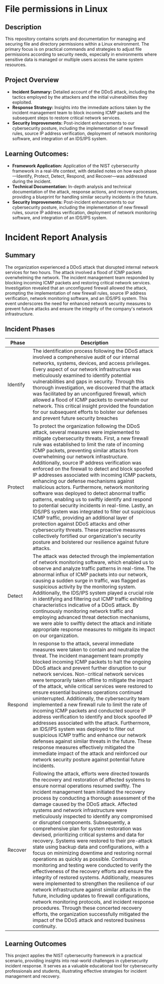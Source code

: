 <h1>File permissions in Linux</h1>

 

<h2>Description</h2>
This repository contains scripts and documentation for managing and securing file and directory permissions within a Linux environment. The primary focus is on practical commands and strategies to adjust file permissions according to security needs, especially in environments where sensitive data is managed or multiple users access the same system resources.
<br />


<h2>Project Overview</h2>

- <b>Incident Summary:</b> Detailed account of the DDoS attack, including the tactics employed by the attackers and the initial vulnerabilities they exploited.  
- <b>Response Strategy:</b> Insights into the immediate actions taken by the incident management team to block incoming ICMP packets and the subsequent steps to restore critical network services.
- <b>Security Improvements:</b> Post-incident enhancements to our cybersecurity posture, including the implementation of new firewall rules, source IP address verification, deployment of network monitoring software, and integration of an IDS/IPS system.

<h2>Learning Outcomes: </h2>

- <b>Framework Application:</b> Application of the NIST cybersecurity framework in a real-life context, with detailed notes on how each phase—Identify, Protect, Detect, Respond, and Recover—was addressed during the incident.  
- <b>Technical Documentation:</b> In-depth analysis and technical documentation of the attack, response actions, and recovery processes, providing a blueprint for handling similar security incidents in the future.
- <b>Security Improvements:</b> Post-incident enhancements to our cybersecurity posture, including the implementation of new firewall rules, source IP address verification, deployment of network monitoring software, and integration of an IDS/IPS system.


# Incident Report Analysis


## Summary

The organization experienced a DDoS attack that disrupted internal network services for two hours. The attack involved a flood of ICMP packets overwhelming the network. The incident management team responded by blocking incoming ICMP packets and restoring critical network services. Investigation revealed that an unconfigured firewall allowed the attack, prompting the implementation of new firewall rules, source IP address verification, network monitoring software, and an IDS/IPS system. This event underscores the need for enhanced network security measures to prevent future attacks and ensure the integrity of the company's network infrastructure.

## Incident Phases

| Phase     | Description |
|-----------|-------------|
| Identify  | The identification process following the DDoS attack involved a comprehensive audit of our internal networks, systems, devices, and access privileges. Every aspect of our network infrastructure was meticulously examined to identify potential vulnerabilities and gaps in security. Through this thorough investigation, we discovered that the attack was facilitated by an unconfigured firewall, which allowed a flood of ICMP packets to overwhelm our network. This critical insight provided the foundation for our subsequent efforts to bolster our defenses and prevent future security breaches|
| Protect   | To protect the organization following the DDoS attack, several measures were implemented to mitigate cybersecurity threats. First, a new firewall rule was established to limit the rate of incoming ICMP packets, preventing similar attacks from overwhelming our network infrastructure. Additionally, source IP address verification was enforced on the firewall to detect and block spoofed IP addresses associated with incoming ICMP packets, enhancing our defense mechanisms against malicious actors. Furthermore, network monitoring software was deployed to detect abnormal traffic patterns, enabling us to swiftly identify and respond to potential security incidents in real-time. Lastly, an IDS/IPS system was integrated to filter out suspicious ICMP traffic, providing an additional layer of protection against DDoS attacks and other cybersecurity threats. These proactive measures collectively fortified our organization's security posture and bolstered our resilience against future attacks. |
| Detect    | The attack was detected through the implementation of network monitoring software, which enabled us to observe and analyze traffic patterns in real-time. The abnormal influx of ICMP packets into our network, causing a sudden surge in traffic, was flagged as suspicious activity by the monitoring system. Additionally, the IDS/IPS system played a crucial role in identifying and filtering out ICMP traffic exhibiting characteristics indicative of a DDoS attack. By continuously monitoring network traffic and employing advanced threat detection mechanisms, we were able to swiftly detect the attack and initiate appropriate response measures to mitigate its impact on our organization. |
| Respond   | In response to the attack, several immediate measures were taken to contain and neutralize the threat. The incident management team promptly blocked incoming ICMP packets to halt the ongoing DDoS attack and prevent further disruption to our network services. Non-critical network services were temporarily taken offline to mitigate the impact of the attack, while critical services were restored to ensure essential business operations continued uninterrupted. Additionally, the cybersecurity team implemented a new firewall rule to limit the rate of incoming ICMP packets and conducted source IP address verification to identify and block spoofed IP addresses associated with the attack. Furthermore, an IDS/IPS system was deployed to filter out suspicious ICMP traffic and enhance our network defenses against similar threats in the future. These response measures effectively mitigated the immediate impact of the attack and reinforced our network security posture against potential future incidents. |
| Recover   | Following the attack, efforts were directed towards the recovery and restoration of affected systems to ensure normal operations resumed swiftly. The incident management team initiated the recovery process by conducting a thorough assessment of the damage caused by the DDoS attack. Affected systems and network infrastructure were meticulously inspected to identify any compromised or disrupted components. Subsequently, a comprehensive plan for system restoration was devised, prioritizing critical systems and data for recovery. Systems were restored to their pre-attack state using backup data and configurations, with a focus on minimizing downtime and restoring normal operations as quickly as possible. Continuous monitoring and testing were conducted to verify the effectiveness of the recovery efforts and ensure the integrity of restored systems. Additionally, measures were implemented to strengthen the resilience of our network infrastructure against similar attacks in the future, including updates to firewall configurations, network monitoring protocols, and incident response procedures. Through these concerted recovery efforts, the organization successfully mitigated the impact of the DDoS attack and restored business continuity. |




## Learning Outcomes

This project applies the NIST cybersecurity framework in a practical scenario, providing insights into real-world challenges in cybersecurity incident response. It serves as a valuable educational tool for cybersecurity professionals and students, illustrating effective strategies for incident management and recovery.





<!--
 ```diff
- text in red
+ text in green
! text in orange
# text in gray
@@ text in purple (and bold)@@
```
--!>
